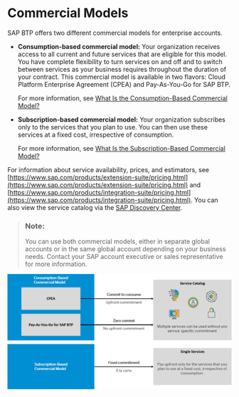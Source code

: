 <!-- loio263d40009a5a4237a62e8f5c05ee641e -->

# Commercial Models

SAP BTP offers two different commercial models for enterprise accounts.



-   **Consumption-based commercial model:** Your organization receives access to all current and future services that are eligible for this model. You have complete flexibility to turn services on and off and to switch between services as your business requires throughout the duration of your contract. This commercial model is available in two flavors: Cloud Platform Enterprise Agreement \(CPEA\) and Pay-As-You-Go for SAP BTP.

    For more information, see [What Is the Consumption-Based Commercial Model?](what-is-the-consumption-based-commercial-model-7047eb4.md)

-   **Subscription-based commercial model:** Your organization subscribes only to the services that you plan to use. You can then use these services at a fixed cost, irrespective of consumption.

    For more information, see [What Is the Subscription-Based Commercial Model?](what-is-the-subscription-based-commercial-model-239b6e0.md)


For information about service availability, prices, and estimators, see [https://www.sap.com/products/extension-suite/pricing.html](https://www.sap.com/products/extension-suite/pricing.html) and [https://www.sap.com/products/integration-suite/pricing.html](https://www.sap.com/products/integration-suite/pricing.html). You can also view the service catalog via the [SAP Discovery Center](https://discovery-center.cloud.sap).

> ### Note:  
> You can use both commercial models, either in separate global accounts or in the same global account depending on your business needs. Contact your SAP account executive or sales representative for more information.



 ![Commercial Models Available for Enterprise Accounts](images/Infographic_-_SAP_CP_Commercial_Models_6734474.png) 


